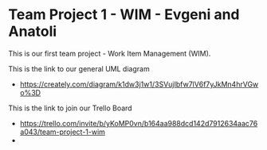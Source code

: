 # Team Project 1 - WIM - Evgeni and Anatoli 

This is our first team project - Work Item Management (WIM).

This is the link to our general UML diagram 
- https://creately.com/diagram/k1dw3j1w1/3SVujIbfw7lV6f7yJkMn4hrVGwo%3D

This is the link to join our Trello Board 
- https://trello.com/invite/b/yKoMP0vn/b164aa988dcd142d7912634aac76a043/team-project-1-wim
- 
